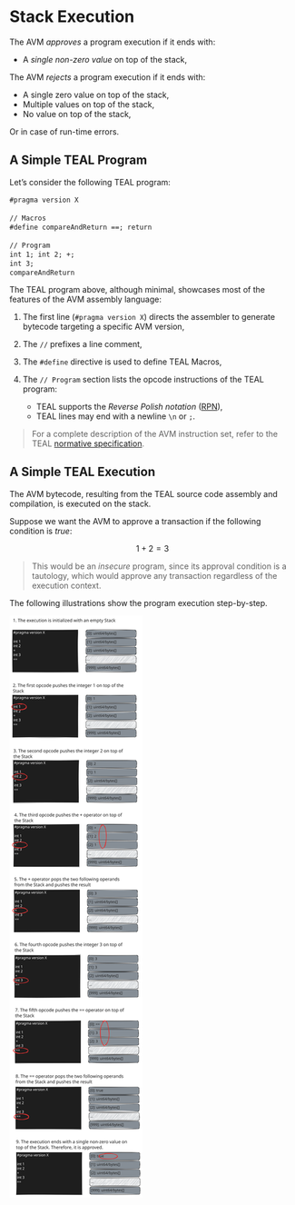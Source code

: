 # Stack Execution

The AVM _approves_ a program execution if it ends with:

- A _single non-zero value_ on top of the stack,

The AVM _rejects_ a program execution if it ends with:

- A single zero value on top of the stack,
- Multiple values on top of the stack,
- No value on top of the stack,

Or in case of run-time errors.

## A Simple TEAL Program

Let’s consider the following TEAL program:

```text
#pragma version X

// Macros
#define compareAndReturn ==; return

// Program
int 1; int 2; +;
int 3;
compareAndReturn
```

The TEAL program above, although minimal, showcases most of the features of the
AVM assembly language:

1. The first line (`#pragma version X`) directs the assembler to generate bytecode
targeting a specific AVM version,

1. The `//` prefixes a line comment,

1. The `#define` directive is used to define TEAL Macros,

1. The `// Program` section lists the opcode instructions of the TEAL program:

   - TEAL supports the _Reverse Polish notation_ ([RPN](https://en.wikipedia.org/wiki/Reverse_Polish_notation)),
   - TEAL lines may end with a newline `\n` or `;`.

> For a complete description of the AVM instruction set, refer to the TEAL [normative specification](./TEAL_opcodes.md).

## A Simple TEAL Execution

The AVM bytecode, resulting from the TEAL source code assembly and compilation, is
executed on the stack.

Suppose we want the AVM to approve a transaction if the following condition is _true_:

$$
1 + 2 = 3
$$

> This would be an _insecure_ program, since its approval condition is a tautology,
> which would approve any transaction regardless of the execution context.

The following illustrations show the program execution step-by-step.

![Stack](../_images/avm-stack-execution.svg "Stack execution example")